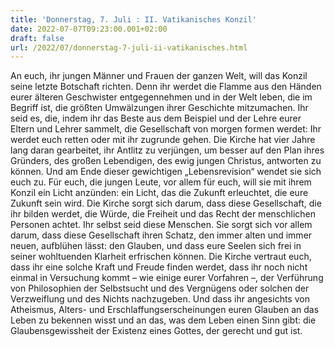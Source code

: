 ```yaml
---
title: 'Donnerstag, 7. Juli : II. Vatikanisches Konzil'
date: 2022-07-07T09:23:00.001+02:00
draft: false
url: /2022/07/donnerstag-7-juli-ii-vatikanisches.html
---
```


An euch, ihr jungen Männer und Frauen der ganzen Welt, will das Konzil seine letzte Botschaft richten. Denn ihr werdet die Flamme aus den Händen eurer älteren Geschwister entgegennehmen und in der Welt leben, die im Begriff ist, die größten Umwälzungen ihrer Geschichte mitzumachen. Ihr seid es, die, indem ihr das Beste aus dem Beispiel und der Lehre eurer Eltern und Lehrer sammelt, die Gesellschaft von morgen formen werdet: Ihr werdet euch retten oder mit ihr zugrunde gehen. Die Kirche hat vier Jahre lang daran gearbeitet, ihr Antlitz zu verjüngen, um besser auf den Plan ihres Gründers, des großen Lebendigen, des ewig jungen Christus, antworten zu können. Und am Ende dieser gewichtigen „Lebensrevision“ wendet sie sich euch zu. Für euch, die jungen Leute, vor allem für euch, will sie mit ihrem Konzil ein Licht anzünden: ein Licht, das die Zukunft erleuchtet, die eure Zukunft sein wird. Die Kirche sorgt sich darum, dass diese Gesellschaft, die ihr bilden werdet, die Würde, die Freiheit und das Recht der menschlichen Personen achtet. Ihr selbst seid diese Menschen. Sie sorgt sich vor allem darum, dass diese Gesellschaft ihren Schatz, den immer alten und immer neuen, aufblühen lässt: den Glauben, und dass eure Seelen sich frei in seiner wohltuenden Klarheit erfrischen können. Die Kirche vertraut euch, dass ihr eine solche Kraft und Freude finden werdet, dass ihr noch nicht einmal in Versuchung kommt – wie einige eurer Vorfahren –, der Verführung von Philosophien der Selbstsucht und des Vergnügens oder solchen der Verzweiflung und des Nichts nachzugeben. Und dass ihr angesichts von Atheismus, Alters- und Erschlaffungserscheinungen euren Glauben an das Leben zu bekennen wisst und an das, was dem Leben einen Sinn gibt: die Glaubensgewissheit der Existenz eines Gottes, der gerecht und gut ist.
